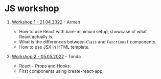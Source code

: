 # JS workshop

1. [Workshop 1 - 21.04.2022](/workshop_1) - Armen

   - How to use React with bare-minimum setup, showcase of what React actually is.
   - What is the differences between `Class` and `Functional` components.
   - How to use JSX in HTML template.

2. [Workshop 2 - 05.05.2022](/workshop_2) - Tonda

   - React - Props and Hooks.
   - First components using create-react-app
